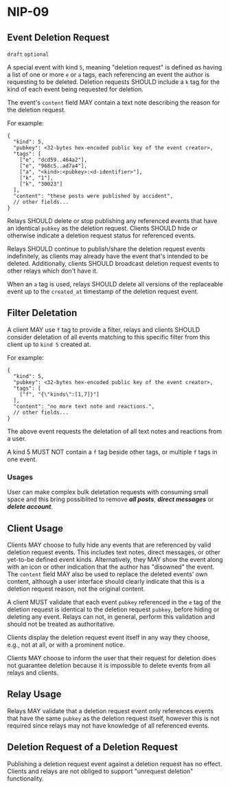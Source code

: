 NIP-09
======

Event Deletion Request
----------------------

`draft` `optional`

A special event with kind `5`, meaning "deletion request" is defined as having a list of one or more `e` or `a` tags, each referencing an event the author is requesting to be deleted. Deletion requests SHOULD include a `k` tag for the kind of each event being requested for deletion.

The event's `content` field MAY contain a text note describing the reason for the deletion request.

For example:

```jsonc
{
  "kind": 5,
  "pubkey": <32-bytes hex-encoded public key of the event creator>,
  "tags": [
    ["e", "dcd59..464a2"],
    ["e", "968c5..ad7a4"],
    ["a", "<kind>:<pubkey>:<d-identifier>"],
    ["k", "1"],
    ["k", "30023"]
  ],
  "content": "these posts were published by accident",
  // other fields...
}
```

Relays SHOULD delete or stop publishing any referenced events that have an identical `pubkey` as the deletion request.  Clients SHOULD hide or otherwise indicate a deletion request status for referenced events.

Relays SHOULD continue to publish/share the deletion request events indefinitely, as clients may already have the event that's intended to be deleted. Additionally, clients SHOULD broadcast deletion request events to other relays which don't have it.

When an `a` tag is used, relays SHOULD delete all versions of the replaceable event up to the `created_at` timestamp of the deletion request event.

## Filter Deletation

A client MAY use `f` tag to provide a filter, relays and clients SHOULD consider deletation of all events matching to this specific filter from this client up to `kind 5` created at.

For example:
```jsonc
{
  "kind": 5,
  "pubkey": <32-bytes hex-encoded public key of the event creator>,
  "tags": [
    ["f", "{\"kinds\":[1,7]}"]
  ],
  "content": "no more text note and reactions.",
  // other fields...
}
```

The above event requests the deletation of all text notes and reactions from a user.

A kind 5 MUST NOT contain a `f` tag beside other tags, or multiple `f` tags in one event.

### Usages

User can make complex bulk deletation requests with consuming small space and this bring possiblited to remove ***all posts***, ***direct messages*** or ***delete account***.

## Client Usage

Clients MAY choose to fully hide any events that are referenced by valid deletion request events.  This includes text notes, direct messages, or other yet-to-be defined event kinds.  Alternatively, they MAY show the event along with an icon or other indication that the author has "disowned" the event.  The `content` field MAY also be used to replace the deleted events' own content, although a user interface should clearly indicate that this is a deletion request reason, not the original content.

A client MUST validate that each event `pubkey` referenced in the `e` tag of the deletion request is identical to the deletion request `pubkey`, before hiding or deleting any event.  Relays can not, in general, perform this validation and should not be treated as authoritative.

Clients display the deletion request event itself in any way they choose, e.g., not at all, or with a prominent notice.

Clients MAY choose to inform the user that their request for deletion does not guarantee deletion because it is impossible to delete events from all relays and clients.

## Relay Usage

Relays MAY validate that a deletion request event only references events that have the same `pubkey` as the deletion request itself, however this is not required since relays may not have knowledge of all referenced events.

## Deletion Request of a Deletion Request

Publishing a deletion request event against a deletion request has no effect.  Clients and relays are not obliged to support "unrequest deletion" functionality.

